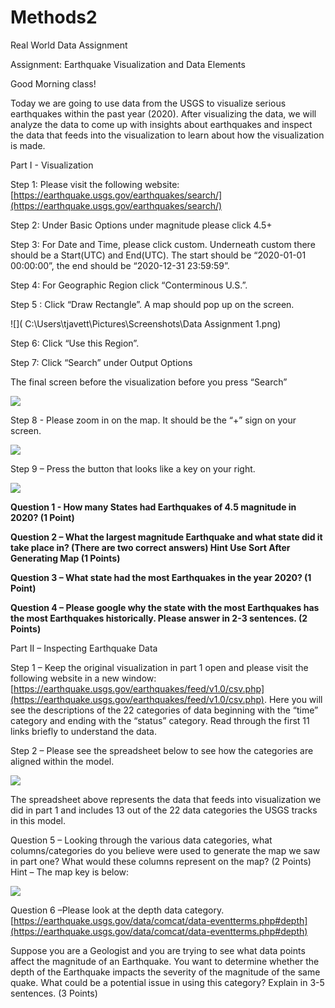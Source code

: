 # Methods2
Real World Data Assignment

Assignment: Earthquake Visualization and Data Elements

Good Morning class!

Today we are going to use data from the USGS to visualize serious earthquakes within the past year (2020). After visualizing the data, we will analyze the data to come up with insights about earthquakes and inspect the data that feeds into the visualization to learn about how the visualization is made.

Part I - Visualization

Step 1: Please visit the following website: [https://earthquake.usgs.gov/earthquakes/search/](https://earthquake.usgs.gov/earthquakes/search/)

Step 2: Under Basic Options under magnitude please click 4.5+

Step 3: For Date and Time, please click custom. Underneath custom there should be a Start(UTC) and End(UTC). The start should be “2020-01-01 00:00:00”, the end should be “2020-12-31 23:59:59”.

Step 4: For Geographic Region click “Conterminous U.S.”.

Step 5 : Click “Draw Rectangle”. A map should pop up on the screen.

![]( C:\Users\tjavett\Pictures\Screenshots\Data Assignment 1.png)

Step 6: Click “Use this Region”.

Step 7: Click “Search” under Output Options

The final screen before the visualization before you press “Search”

![](RackMultipart20210224-4-zjzs3m_html_e5dd2d40fffb0b06.png)

Step 8 - Please zoom in on the map. It should be the “+” sign on your screen.

![](RackMultipart20210224-4-zjzs3m_html_f27c518710fea255.png)

Step 9 – Press the button that looks like a key on your right.

![](RackMultipart20210224-4-zjzs3m_html_7f3797c5fbc0d394.png)

**Question 1 - How many States had Earthquakes of 4.5 magnitude in 2020? (1 Point)**

**Question 2 – What the largest magnitude Earthquake and what state did it take place in? (There are two correct answers) Hint Use Sort After Generating Map (1 Points)**

**Question 3 – What state had the most Earthquakes in the year 2020? (1 Point)**

**Question 4 – Please google why the state with the most Earthquakes has the most Earthquakes historically. Please answer in 2-3 sentences. (2 Points)**

Part II – Inspecting Earthquake Data

Step 1 – Keep the original visualization in part 1 open and please visit the following website in a new window: [https://earthquake.usgs.gov/earthquakes/feed/v1.0/csv.php](https://earthquake.usgs.gov/earthquakes/feed/v1.0/csv.php). Here you will see the descriptions of the 22 categories of data beginning with the “time” category and ending with the “status” category. Read through the first 11 links briefly to understand the data.

Step 2 – Please see the spreadsheet below to see how the categories are aligned within the model.

![](RackMultipart20210224-4-zjzs3m_html_61c0d062e5e1ce14.png)

The spreadsheet above represents the data that feeds into visualization we did in part 1 and includes 13 out of the 22 data categories the USGS tracks in this model.

Question 5 – Looking through the various data categories, what columns/categories do you believe were used to generate the map we saw in part one? What would these columns represent on the map? (2 Points) Hint – The map key is below:

![](RackMultipart20210224-4-zjzs3m_html_6dbb54c162886adb.png)

Question 6 –Please look at the depth data category. [https://earthquake.usgs.gov/data/comcat/data-eventterms.php#depth](https://earthquake.usgs.gov/data/comcat/data-eventterms.php#depth)

Suppose you are a Geologist and you are trying to see what data points affect the magnitude of an Earthquake. You want to determine whether the depth of the Earthquake impacts the severity of the magnitude of the same quake. What could be a potential issue in using this category? Explain in 3-5 sentences. (3 Points)
